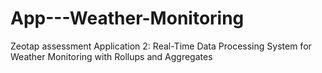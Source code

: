 # App---Weather-Monitoring
Zeotap assessment Application 2: Real-Time Data Processing System for Weather Monitoring with Rollups and Aggregates
